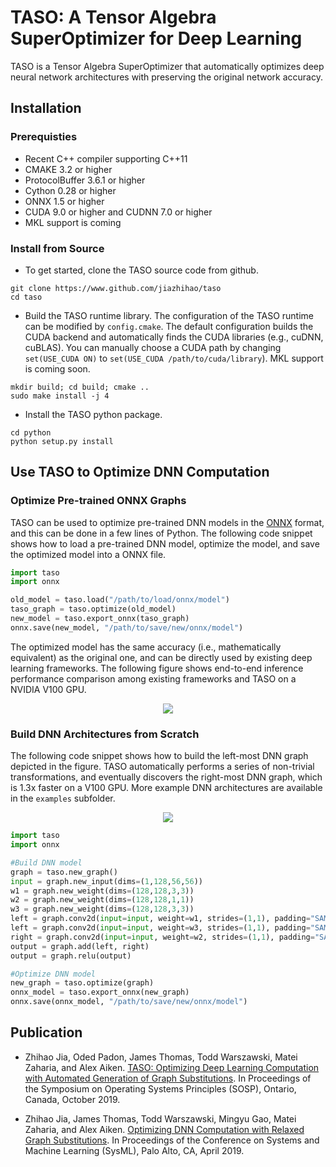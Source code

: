# TASO: A Tensor Algebra SuperOptimizer for Deep Learning

TASO is a Tensor Algebra SuperOptimizer that automatically optimizes deep neural network architectures with preserving the original network accuracy.

## Installation

### Prerequisties

* Recent C++ compiler supporting C++11
* CMAKE 3.2 or higher
* ProtocolBuffer 3.6.1 or higher
* Cython 0.28 or higher
* ONNX 1.5 or higher
* CUDA 9.0 or higher and CUDNN 7.0 or higher
* MKL support is coming

### Install from Source

* To get started, clone the TASO source code from github.
```
git clone https://www.github.com/jiazhihao/taso
cd taso
```

* Build the TASO runtime library. The configuration of the TASO runtime can be modified by `config.cmake`. The default configuration builds the CUDA backend and automatically finds the CUDA libraries (e.g., cuDNN, cuBLAS). You can manually choose a CUDA path by changing `set(USE_CUDA ON)` to `set(USE_CUDA /path/to/cuda/library`). MKL support is coming soon.
```
mkdir build; cd build; cmake ..
sudo make install -j 4
```

* Install the TASO python package.
```
cd python
python setup.py install
```

## Use TASO to Optimize DNN Computation

### Optimize Pre-trained ONNX Graphs

TASO can be used to optimize pre-trained DNN models in the [ONNX](https://onnx.ai/) format, and this can be done in a few lines of Python.
The following code snippet shows how to load a pre-trained DNN model, optimize the model, and save the optimized model into a ONNX file.
```python
import taso
import onnx

old_model = taso.load("/path/to/load/onnx/model")
taso_graph = taso.optimize(old_model)
new_model = taso.export_onnx(taso_graph)
onnx.save(new_model, "/path/to/save/new/onnx/model")
```
The optimized model has the same accuracy (i.e., mathematically equivalent) as the original one, and can be directly used by existing deep learning frameworks.
The following figure shows end-to-end inference performance comparison among existing frameworks and TASO on a NVIDIA V100 GPU.
<div align="center">
  <img src="https://github.com/jiazhihao/TASO/blob/master/figures/inference.png">
</div>

### Build DNN Architectures from Scratch

The following code snippet shows how to build the left-most DNN graph depicted in the figure. TASO automatically performs a series of non-trivial transformations, and eventually discovers the right-most DNN graph, which is 1.3x faster on a V100 GPU. More example DNN architectures are available in the `examples` subfolder.

<div align="center">
  <img src="https://github.com/jiazhihao/TASO/blob/master/figures/graph_subst.png">
</div>

```python
import taso
import onnx

#Build DNN model
graph = taso.new_graph()
input = graph.new_input(dims=(1,128,56,56))
w1 = graph.new_weight(dims=(128,128,3,3))
w2 = graph.new_weight(dims=(128,128,1,1))
w3 = graph.new_weight(dims=(128,128,3,3))
left = graph.conv2d(input=input, weight=w1, strides=(1,1), padding="SAME", activation="RELU")
left = graph.conv2d(input=input, weight=w3, strides=(1,1), padding="SAME")
right = graph.conv2d(input=input, weight=w2, strides=(1,1), padding="SAME", activation="RELU")
output = graph.add(left, right)
output = graph.relu(output)

#Optimize DNN model
new_graph = taso.optimize(graph)
onnx_model = taso.export_onnx(new_graph)
onnx.save(onnx_model, "/path/to/save/new/onnx/model")
```

## Publication
* Zhihao Jia, Oded Padon, James Thomas, Todd Warszawski, Matei Zaharia, and Alex Aiken. [TASO: Optimizing Deep Learning Computation with Automated Generation of Graph Substitutions](http://theory.stanford.edu/~aiken/publications/papers/sosp19.pdf). In Proceedings of the Symposium on Operating Systems Principles (SOSP), Ontario, Canada, October 2019.

* Zhihao Jia, James Thomas, Todd Warszawski, Mingyu Gao, Matei Zaharia, and Alex Aiken. [Optimizing DNN Computation with Relaxed Graph Substitutions](https://theory.stanford.edu/~aiken/publications/papers/sysml19b.pdf). In Proceedings of the Conference on Systems and Machine Learning (SysML), Palo Alto, CA, April 2019.

